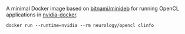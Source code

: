 A minimal Docker image based on [bitnami/minideb](https://github.com/bitnami/minideb) for running OpenCL applications in [nvidia-docker](https://github.com/NVIDIA/nvidia-docker).

    docker run --runtime=nvidia --rm neurology/opencl clinfo